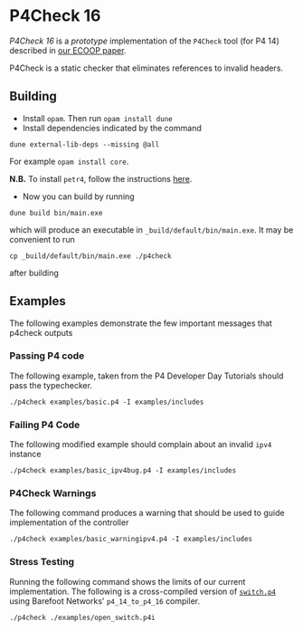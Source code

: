 # P4Check 16

_P4Check 16_ is a _prototype_ implementation of the `P4Check` tool
(for P4 14) described in [our
ECOOP paper](http://dx.doi.org/10.4230/LIPIcs.ECOOP.2019.12).

P4Check is a static checker that eliminates references to invalid headers. 

## Building

+ Install `opam`. Then run `opam install dune`
+ Install dependencies indicated by the command
```
dune external-lib-deps --missing @all
```
For example `opam install core`. 

**N.B.** To install `petr4`, follow the instructions
[here](https://github.com/cornell-netlab/petr4).

+ Now you can build by running
```
dune build bin/main.exe
```
which will produce an executable in `_build/default/bin/main.exe`. It may be convenient to run
```
cp _build/default/bin/main.exe ./p4check
```
after building

## Examples

The following examples demonstrate the few important messages that p4check outputs 

### Passing P4 code 

The following example, taken from the P4 Developer Day Tutorials should pass the typechecker.

```
./p4check examples/basic.p4 -I examples/includes
```

### Failing P4 Code

The following modified example should complain about an invalid `ipv4` instance

```
./p4check examples/basic_ipv4bug.p4 -I examples/includes
```

### P4Check Warnings

The following command produces a warning that should be used to guide implementation of the controller

```
./p4check examples/basic_warningipv4.p4 -I examples/includes
```

### Stress Testing

Running the following command shows the limits of our current
implementation. The following is a cross-compiled version of
[`switch.p4`](https://github.com/p4lang/switch) using Barefoot
Networks' `p4_14_to_p4_16` compiler.

```
./p4check ./examples/open_switch.p4i
```
